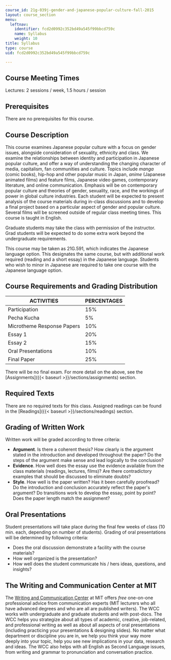 ```yaml
---
course_id: 21g-039j-gender-and-japanese-popular-culture-fall-2015
layout: course_section
menu:
  leftnav:
    identifier: fcd2d0992c352bd49a545f99bbcd759c
    name: Syllabus
    weight: 10
title: Syllabus
type: course
uid: fcd2d0992c352bd49a545f99bbcd759c

---
```


Course Meeting Times
--------------------

Lectures: 2 sessions / week, 1.5 hours / session

Prerequisites
-------------

There are no prerequisites for this course.

Course Description
------------------

This course examines Japanese popular culture with a focus on gender issues, alongside consideration of sexuality, ethnicity and class. We examine the relationships between identity and participation in Japanese popular culture, and offer a way of understanding the changing character of media, capitalism, fan communities and culture. Topics include _manga_ (comic books), hip-hop and other popular music in Japan, _anime_ (Japanese animated films) and feature films, Japanese video games, contemporary literature, and online communication. Emphasis will be on contemporary popular culture and theories of gender, sexuality, race, and the workings of power in global culture industries. Each student will be expected to present analysis of the course materials during in-class discussions and to develop a final project based on a particular aspect of gender and popular culture. Several films will be screened outside of regular class meeting times. This course is taught in English.

Graduate students may take the class with permission of the instructor. Grad students will be expected to do some extra work beyond the undergraduate requirements.

This course may be taken as 21G.591, which indicates the Japanese language option. This designates the same course, but with additional work required (reading and a short essay) in the Japanese language. Students who wish to minor in Japanese are required to take one course with the Japanese language option.

Course Requirements and Grading Distribution
--------------------------------------------

| ACTIVITIES | PERCENTAGES |
| --- | --- |
| Participation | 15% |
| Pecha Kucha | 5% |
| Microtheme Response Papers | 10% |
| Essay 1 | 20% |
| Essay 2 | 15% |
| Oral Presentations | 10% |
| Final Paper | 25% 

There will be no final exam. For more detail on the above, see the [Assignments]({{< baseurl >}}/sections/assignments) section.

Required Texts
--------------

There are no required texts for this class. Assigned readings can be found in the [Readings]({{< baseurl >}}/sections/readings) section.

Grading of Written Work
-----------------------

Written work will be graded according to three criteria:

*   **Argument**. Is there a coherent thesis? How clearly is the argument stated in the introduction and developed throughout the paper? Do the steps of the argument make sense and lead logically to the conclusion?
*   **Evidence**. How well does the essay use the evidence available from the class materials (readings, lectures, films)? Are there contradictory examples that should be discussed to eliminate doubts?
*   **Style**. How well is the paper written? Has it been carefully proofread? Do the introduction and conclusion accurately reflect the paper's argument? Do transitions work to develop the essay, point by point? Does the paper length match the assignment?

Oral Presentations
------------------

Student presentations will take place during the final few weeks of class (10 min. each, depending on number of students). Grading of oral presentations will be determined by following criteria:

*   Does the oral discussion demonstrate a facility with the course materials?
*   How well organized is the presentation?
*   How well does the student communicate his / hers ideas, questions, and insights?

The Writing and Communication Center at MIT
-------------------------------------------

The [Writing and Communication Center](http://cmsw.mit.edu/writing-and-communication-center/) at MIT offers _free_ one-on-one professional advice from communication experts (MIT lecturers who all have advanced degrees and who are all are published writers). The WCC works with undergraduate and graduate students and with post-docs. The WCC helps you strategize about all types of academic, creative, job-related, and professional writing as well as about all aspects of oral presentations (including practicing your presentations & designing slides). No matter what department or discipline you are in, we help you think your way more deeply into your topic, help you see new implications in your data, research and ideas. The WCC also helps with all English as Second Language issues, from writing and grammar to pronunciation and conversation practice.